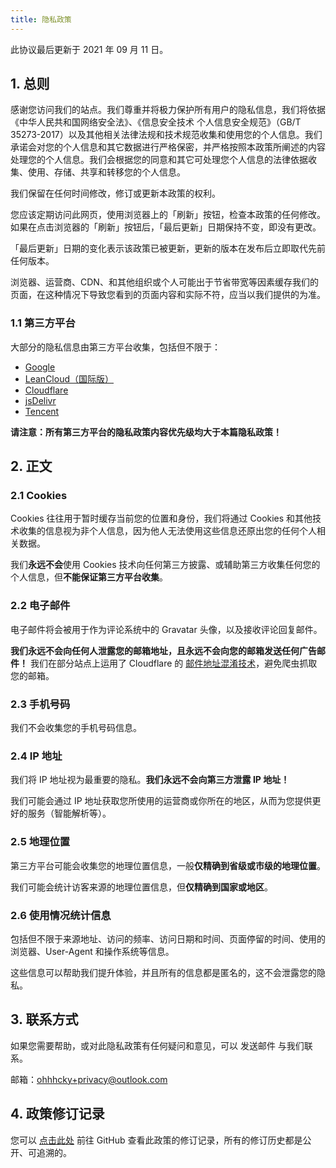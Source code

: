```yaml
---
title: 隐私政策
---
```


此协议最后更新于 2021 年 09 月 11 日。

## 1. 总则

感谢您访问我们的站点。我们尊重并将极力保护所有用户的隐私信息，我们将依据《中华人民共和国网络安全法》、《信息安全技术 个人信息安全规范》（GB/T 35273-2017）以及其他相关法律法规和技术规范收集和使用您的个人信息。我们承诺会对您的个人信息和其它数据进行严格保密，并严格按照本政策所阐述的内容处理您的个人信息。我们会根据您的同意和其它可处理您个人信息的法律依据收集、使用、存储、共享和转移您的个人信息。

我们保留在任何时间修改，修订或更新本政策的权利。

您应该定期访问此网页，使用浏览器上的「刷新」按钮，检查本政策的任何修改。如果在点击浏览器的「刷新」按钮后，「最后更新」日期保持不变，即没有更改。

「最后更新」日期的变化表示该政策已被更新，更新的版本在发布后立即取代先前任何版本。

浏览器、运营商、CDN、和其他组织或个人可能出于节省带宽等因素缓存我们的页面，在这种情况下导致您看到的页面内容和实际不符，应当以我们提供的为准。

### 1.1 第三方平台

大部分的隐私信息由第三方平台收集，包括但不限于：

- [Google](https://policies.google.com/technologies/product-privacy)
- [LeanCloud（国际版）](https://leancloud.app/privacy/)
- [Cloudflare](https://www.cloudflare.com/zh-cn/privacypolicy/)
- [jsDelivr](https://www.jsdelivr.com/terms/privacy-policy-jsdelivr-net)
- [Tencent](https://cloud.tencent.com/document/product/301/11470)

**请注意：所有第三方平台的隐私政策内容优先级均大于本篇隐私政策！**

## 2. 正文

### 2.1 Cookies

Cookies 往往用于暂时缓存当前您的位置和身份，我们将通过 Cookies 和其他技术收集的信息视为非个人信息，因为他人无法使用这些信息还原出您的任何个人相关数据。 

我们**永远不会**使用 Cookies 技术向任何第三方披露、或辅助第三方收集任何您的个人信息，但**不能保证第三方平台收集**。

### 2.2 电子邮件

电子邮件将会被用于作为评论系统中的 Gravatar 头像，以及接收评论回复邮件。

**我们永远不会向任何人泄露您的邮箱地址，且永远不会向您的邮箱发送任何广告邮件！** 我们在部分站点上运用了 Cloudflare 的 [邮件地址混淆技术](https://cf.record.yfun.top/cdn-cgi/scripts/5c5dd728/cloudflare-static/email-decode.min.js)，避免爬虫抓取您的邮箱。

### 2.3 手机号码

我们不会收集您的手机号码信息。

### 2.4 IP 地址

我们将 IP 地址视为最重要的隐私。**我们永远不会向第三方泄露 IP 地址！**

我们可能会通过 IP 地址获取您所使用的运营商或你所在的地区，从而为您提供更好的服务（智能解析等）。

### 2.5 地理位置

第三方平台可能会收集您的地理位置信息，一般**仅精确到省级或市级的地理位置**。

我们可能会统计访客来源的地理位置信息，但**仅精确到国家或地区**。


### 2.6 使用情况统计信息

包括但不限于来源地址、访问的频率、访问日期和时间、页面停留的时间、使用的浏览器、User-Agent 和操作系统等信息。

这些信息可以帮助我们提升体验，并且所有的信息都是匿名的，这不会泄露您的隐私。

## 3. 联系方式

如果您需要帮助，或对此隐私政策有任何疑问和意见，可以 发送邮件 与我们联系。

邮箱：ohhhcky+privacy@outlook.com

## 4. 政策修订记录

您可以 [点击此处](https://github.com/oCoke/Privacy-Policy/commits/master/index.md) 前往 GitHub 查看此政策的修订记录，所有的修订历史都是公开、可追溯的。
